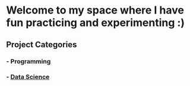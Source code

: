 # Welcome to my space where I have fun practicing and experimenting :)
## Project Categories
### - Programming
### - [Data Science](https://github.com/chengyaolee/projects/tree/main/Data%20Science)
